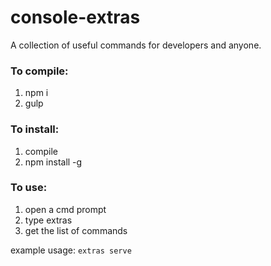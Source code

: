 # console-extras
A collection of useful commands for developers and anyone.

### To compile: 
1) npm i
2) gulp

### To install:
1) compile
2) npm install -g <cloned path>

### To use:
1) open a cmd prompt
2) type extras
3) get the list of commands

example usage: 
`extras serve`